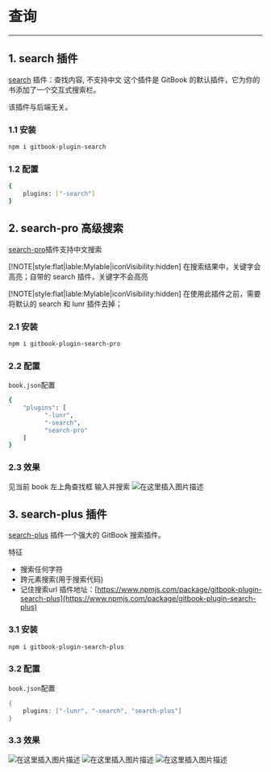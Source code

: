 #  查询


---
##  1. search 插件
[search](https://www.npmjs.com/package/gitbook-plugin-search) 插件：查找内容, 不支持中文
这个插件是 GitBook 的默认插件，它为你的书添加了一个交互式搜索栏。

该插件与后端无关。

###  1.1 安装

```bash
npm i gitbook-plugin-search
```
###  1.2 配置

```bash
{
    plugins: ["-search"]
}
```

## 2. search-pro 高级搜索

[search-pro](https://www.npmjs.com/package/gitbook-plugin-search-pro)插件支持中文搜索



[!NOTE|style:flat|lable:Mylable|iconVisibility:hidden]
在搜索结果中，关键字会高亮；自带的 search 插件，关键字不会高亮

 [!NOTE|style:flat|lable:Mylable|iconVisibility:hidden]
在使用此插件之前，需要将默认的 search 和 lunr 插件去掉；




### 2.1 安装

```bash
npm i gitbook-plugin-search-pro
```
###  2.2 配置
`book.json`配置
```bash
{
    "plugins": [
          "-lunr", 
          "-search", 
          "search-pro"
    ]
}
```
###  2.3 效果
见当前 book 左上角查找框 输入并搜索
![在这里插入图片描述](https://i-blog.csdnimg.cn/blog_migrate/bd2f45182e50026f61f6d526b9167c9e.png)

##  3. search-plus 插件
[search-plus](https://www.npmjs.com/package/gitbook-plugin-search-plus) 插件一个强大的 GitBook 搜索插件。

特征
* 搜索任何字符
* 跨元素搜索(用于搜索代码)
* 记住搜索url
插件地址：[https://www.npmjs.com/package/gitbook-plugin-search-plus](https://www.npmjs.com/package/gitbook-plugin-search-plus)

### 3.1 安装

```bash
npm i gitbook-plugin-search-plus
```
### 3.2 配置
`book.json`配置
```c
{
    plugins: ["-lunr", "-search", "search-plus"]
}
```
### 3.3 效果
![在这里插入图片描述](https://i-blog.csdnimg.cn/blog_migrate/454e059dd6c4888dbfe0ddccb6ffc211.gif#pic_center)
![在这里插入图片描述](https://i-blog.csdnimg.cn/blog_migrate/ac8ead9e98fae295e750f8c1ea6f798c.gif#pic_center)
![在这里插入图片描述](https://i-blog.csdnimg.cn/blog_migrate/a349a6d52884bc7a7645da16ee49cd00.gif#pic_center)

